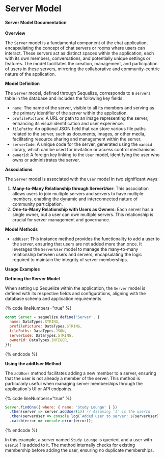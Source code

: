 # Server Model

#### Server Model Documentation

**Overview**

The `Server` model is a fundamental component of the chat application, encapsulating the concept of chat servers or rooms where users can interact. These servers act as distinct spaces within the application, each with its own members, conversations, and potentially unique settings or features. The model facilitates the creation, management, and participation of users in these servers, mirroring the collaborative and community-centric nature of the application.

**Model Definition**

The `Server` model, defined through Sequelize, corresponds to a `servers` table in the database and includes the following key fields:

* `name`: The name of the server, visible to all its members and serving as the primary identifier of the server within the application.
* `profilePicture`: A URL or path to an image representing the server, enhancing its visual identification and user experience.
* `filePaths`: An optional JSON field that can store various file paths related to the server, such as documents, images, or other media, facilitating resource sharing and management within the server.
* `serverCode`: A unique code for the server, generated using the `nanoid` library, which can be used for invitation or access control mechanisms.
* `ownerId`: A foreign key linking to the `User` model, identifying the user who owns or administrates the server.

**Associations**

The `Server` model is associated with the `User` model in two significant ways:

1. **Many-to-Many Relationship through ServerUser**: This association allows users to join multiple servers and servers to have multiple members, enabling the dynamic and interconnected nature of community participation.
2. **One-to-Many Relationship with Users as Owners**: Each server has a single owner, but a user can own multiple servers. This relationship is crucial for server management and governance.

**Model Methods**

* `addUser`: This instance method provides the functionality to add a user to the server, ensuring that users are not added more than once. It leverages the `ServerUser` model to manage the many-to-many relationship between users and servers, encapsulating the logic required to maintain the integrity of server memberships.

**Usage Examples**

**Defining the Server Model**

When setting up Sequelize within the application, the `Server` model is defined with its respective fields and configurations, aligning with the database schema and application requirements.

{% code lineNumbers="true" %}
```javascript
const Server = sequelize.define('Server', {
  name: DataTypes.STRING,
  profilePicture: DataTypes.STRING,
  filePaths: DataTypes.JSON,
  serverCode: DataTypes.STRING,
  ownerId: DataTypes.INTEGER,
});
```
{% endcode %}

**Using the addUser Method**

The `addUser` method facilitates adding a new member to a server, ensuring that the user is not already a member of the server. This method is particularly useful when managing server memberships through the application's UI or API endpoints.

{% code lineNumbers="true" %}
```javascript
Server.findOne({ where: { name: 'Study Lounge' } })
  .then(server => server.addUser(1)) // Assuming '1' is the userId
  .then(serverUser => console.log(`Added user to server: ${serverUser}`))
  .catch(error => console.error(error));
```
{% endcode %}

In this example, a server named `Study Lounge` is queried, and a user with `userId` 1 is added to it. The method internally checks for existing membership before adding the user, ensuring no duplicate memberships.
